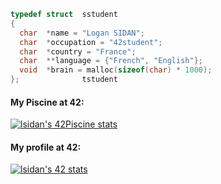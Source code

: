 ```C
typedef struct  sstudent
{
  char  *name = "Logan SIDAN";
  char  *occupation = "42student";
  char  *country = "France";
  char  **language = {"French", "English"};
  void  *brain = malloc(sizeof(char) * 1000);
};              tstudent
```

<h4>My Piscine at 42:</h4>

[![lsidan's 42Piscine stats](https://badge42.herokuapp.com/api/stats/lsidan?cursus=C%20Piscine)](https://github.com/JaeSeoKim/badge42)

<h4>My profile at 42:</h4>

[![lsidan's 42 stats](https://badge42.herokuapp.com/api/stats/lsidan?darkmode=true)](https://github.com/JaeSeoKim/badge42)

<!---
LoganSDN/LoganSDN is a ✨ special ✨ repository because its `README.md` (this file) appears on your GitHub profile.
You can click the Preview link to take a look at your changes.
--->
